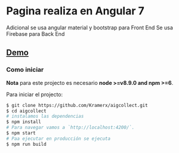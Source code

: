 # Pagina realiza en Angular 7

Adicional se usa angular material y bootstrap para Front End
Se usa Firebase para Back End

## [Demo](https://aigcollectdash.web.app)

### Como iniciar

**Nota** para este projecto es necesario **node >=v8.9.0 and npm >=6**.

Para iniciar el projecto:

```bash
$ git clone https://github.com/Kramerx/aigcollect.git
$ cd aigcollect
# instalamos las dependencias
$ npm install
# Para navegar vamos a `http://localhost:4200/`.
$ npm start
# Paa ejecutar en producción se ejecuta
$ npm run build
```
